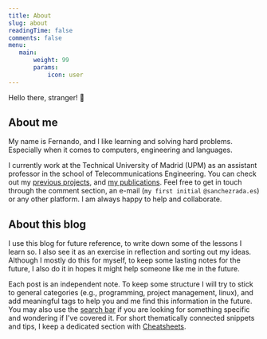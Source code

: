 ```yaml
---
title: About
slug: about
readingTime: false
comments: false
menu:
   main: 
       weight: 99
       params:
           icon: user
---
```


Hello there, stranger! :wave:

## About me

My name is Fernando, and I like learning and solving hard problems.
Especially when it comes to computers, engineering and languages.

I currently work at the Technical University of Madrid (UPM) as an assistant professor in the school of Telecommunications Engineering.
You can check out my [previous projects](/page/projects), and [my publications](https://scholar.google.com/citations?user=JLNusZ8AAAAJ&hl=en).
Feel free to get in touch through the comment section, an e-mail (`my first initial` `@sanchezrada.es`) or any other platform.
I am always happy to help and collaborate.

## About this blog

I use this blog for future reference, to write down some of the lessons I learn so.
I also see it as an exercise in reflection and sorting out my ideas.
Although I mostly do this for myself, to keep some lasting notes for the future, I also do it in hopes it might help someone like me in the future.

Each post is an independent note.
To keep some structure I will try to stick to general categories (e.g., programming, project management, linux), and add meaningful tags to help you and me find this information in the future.
You may also use the [search bar](/search) if you are looking for something specific and wondering if I've covered it.
For short thematically connected snippets and tips, I keep a dedicated section with [Cheatsheets](/cheatsheet).


